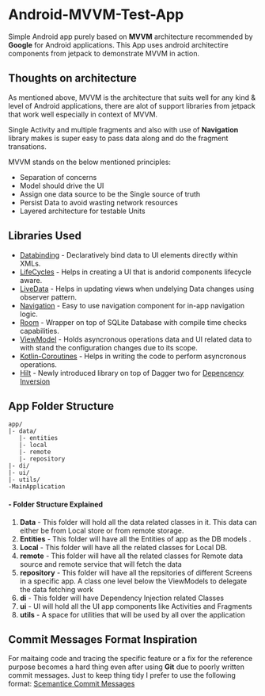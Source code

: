 # Android-MVVM-Test-App

Simple Android app purely based on **MVVM** architecture recommended by **Google** for Android applications. 
This App uses android architectire components from jetpack to demonstrate MVVM in action.

## Thoughts on architecture

As mentioned above, MVVM is the architecture that suits well for any kind & level of Android applications, there are alot of support
libraries from jetpack that work well especially in context of MVVM.

Single Activity and multiple fragments and also with use of **Navigation** library makes is super easy to pass data along and do the fragment
transations. 

MVVM stands on the below mentioned principles:
* Separation of concerns
* Model should drive the UI
* Assign one data source to be the Single source of truth
* Persist Data to avoid wasting network resources
* Layered architecture for testable Units

## Libraries Used

* [Databinding](https://developer.android.com/topic/libraries/data-binding/) - Declaratively bind data to UI elements directly within XMLs.
* [LifeCycles](https://developer.android.com/topic/libraries/architecture/lifecycle) - Helps in creating a UI that is andorid components lifecycle aware.
* [LiveData](https://developer.android.com/topic/libraries/architecture/livedata) - Helps in updating views when undelying Data changes using observer pattern.
* [Navigation](https://developer.android.com/guide/navigation) - Easy to use navigation component for in-app navigation logic.
* [Room](https://developer.android.com/topic/libraries/architecture/room) - Wrapper on top of SQLite Database with compile time checks capabilities.
* [ViewModel](https://developer.android.com/topic/libraries/architecture/viewmodel) - Holds asyncronous operations data and UI related data to with stand the configuration changes due to its scope.
* [Kotlin-Coroutines](https://kotlinlang.org/docs/reference/coroutines-overview.html) - Helps in writing the code to perform asyncronous operations.
* [Hilt](https://developer.android.com/training/dependency-injection/hilt-android) - Newly introduced library on top of Dagger two for [Depencency Inversion](https://developer.android.com/training/dependency-injection)

## App Folder Structure

```
app/
|- data/
   |- entities
   |- local
   |- remote
   |- repository
|- di/
|- ui/
|- utils/
-MainApplication
```

#### - Folder Structure Explained

1. **Data** - This folder will hold all the data related classes in it. This data can either be from Local store or from remote storage.
1. **Entities** - This folder will have all the Entities of app as the DB models .
1. **Local** - This folder will have all the related classes for Local DB.
1. **remote** - This folder will have all the related classes for Remote data source and remote service that will fetch the data
1. **repository** - This folder will have all the repsitories of different Screens in a specific app. A class one level below the ViewModels to delegate the data fetching work
1. **di** - This folder will have Dependency Injection related Classes
1. **ui** - UI will hold all the UI app components like Activities and Fragments
1. **utils** - A space for utilities that will be used by all over the application

## Commit Messages Format Inspiration
For maitaing code and tracing the specific feature or a fix for the reference purpose becomes a hard thing even after using **Git** due to poorly
written commit messages. Just to keep thing tidy I prefer to use the following format: [Scemantice Commit Messages](https://gist.github.com/joshbuchea/6f47e86d2510bce28f8e7f42ae84c716)

